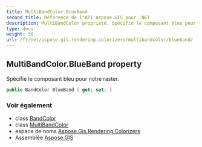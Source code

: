 ```yaml
---
title: MultiBandColor.BlueBand
second_title: Référence de l'API Aspose.GIS pour .NET
description: MultiBandColor propriété. Spécifie le composant bleu pour notre raster.
type: docs
weight: 30
url: /fr/net/aspose.gis.rendering.colorizers/multibandcolor/blueband/
---
```

## MultiBandColor.BlueBand property

Spécifie le composant bleu pour notre raster.

```csharp
public BandColor BlueBand { get; set; }
```

### Voir également

* class [BandColor](../../bandcolor/)
* class [MultiBandColor](../)
* espace de noms [Aspose.Gis.Rendering.Colorizers](../../multibandcolor/)
* Assemblée [Aspose.GIS](../../../)


